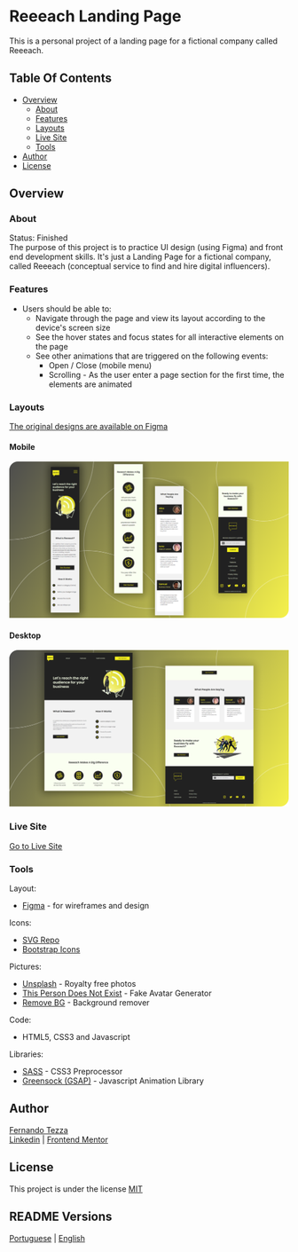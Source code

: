 # Reeeach Landing Page

This is a personal project of a landing page for a fictional company called Reeeach.

## Table Of Contents

- [Overview](#overview)
  - [About](#about)
  - [Features](#features)
  - [Layouts](#layouts)  
  - [Live Site](#live-site)
  - [Tools](#tools)
- [Author](#author)
- [License](#license)

## Overview

### About
Status: Finished\
The purpose of this project is to practice UI design (using Figma) and front end development skills. It's just a Landing Page for a fictional company, called Reeeach (conceptual service to find and hire digital influencers).

### Features
- Users should be able to:
   - Navigate through the page and view its layout according to the device's screen size
   - See the hover states and focus states for all interactive elements on the page
   - See other animations that are triggered on the following events:
        - Open / Close (mobile menu)
        - Scrolling - As the user enter a page section for the first time, the elements are animated

### Layouts  

[The original designs are available on Figma](https://www.figma.com/file/itIPrw2fLlYAdGdEjNmE8q/Influencers-Landing-Page?node-id=32%3A2)

#### Mobile

![Mobile](design/mobile-layout.png)

#### Desktop

![Desktop](design/desktop-layout.png)

### Live Site
[Go to Live Site](https://devtezza.github.io/reeeach/)

### Tools

Layout:
- [Figma](https://www.figma.com) - for wireframes and design

Icons:
- [SVG Repo](https://www.svgrepo.com/) 
- [Bootstrap Icons](https://icons.getbootstrap.com/)

Pictures:
- [Unsplash](https://unsplash.com/) - Royalty free photos
- [This Person Does Not Exist](https://thispersondoesnotexist.com/) - Fake Avatar Generator
- [Remove BG](https://www.remove.bg/) - Background remover

Code:
- HTML5, CSS3 and Javascript

Libraries:
- [SASS](https://sass-lang.com/) - CSS3 Preprocessor
- [Greensock (GSAP)](https://greensock.com/) - Javascript Animation Library

## Author

[Fernando Tezza](https://github.com/devtezza) \
[Linkedin](https://www.linkedin.com/in/devtezza/)  |  [Frontend Mentor](https://www.frontendmentor.io/profile/devtezza)

## License

This project is under the license [MIT](./LICENSE)

## README Versions
[Portuguese](./README-pt-br.md)  |  [English](./README.md)